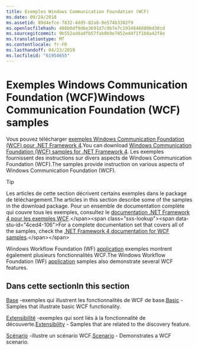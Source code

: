 ```yaml
---
title: Exemples Windows Communication Foundation (WCF)
ms.date: 09/24/2018
ms.assetid: 89d4efce-7832-4dd5-82a8-0e574b3302f9
ms.openlocfilehash: 408b0df9d6e3691d7c9b7e7c1934846880bd38cd
ms.sourcegitcommit: 9b552addadfb57fab0b9e7852ed4f1f1b8a42f8e
ms.translationtype: MT
ms.contentlocale: fr-FR
ms.lasthandoff: 04/23/2019
ms.locfileid: "61954655"
---
```

# <a name="windows-communication-foundation-wcf-samples"></a><span data-ttu-id="4ced4-102">Exemples Windows Communication Foundation (WCF)</span><span class="sxs-lookup"><span data-stu-id="4ced4-102">Windows Communication Foundation (WCF) samples</span></span>

<span data-ttu-id="4ced4-103">Vous pouvez télécharger [exemples Windows Communication Foundation (WCF) pour .NET Framework 4](https://go.microsoft.com/fwlink/?LinkId=150780).</span><span class="sxs-lookup"><span data-stu-id="4ced4-103">You can download [Windows Communication Foundation (WCF) samples for .NET Framework 4](https://go.microsoft.com/fwlink/?LinkId=150780).</span></span> <span data-ttu-id="4ced4-104">Les exemples fournissent des instructions sur divers aspects de Windows Communication Foundation (WCF).</span><span class="sxs-lookup"><span data-stu-id="4ced4-104">The samples provide instruction on various aspects of Windows Communication Foundation (WCF).</span></span>
  
> [!TIP]
> <span data-ttu-id="4ced4-105">Les articles de cette section décrivent certains exemples dans le package de téléchargement.</span><span class="sxs-lookup"><span data-stu-id="4ced4-105">The articles in this section describe some of the samples in the download package.</span></span> <span data-ttu-id="4ced4-106">Pour un ensemble de documentation complète qui couvre tous les exemples, consultez le [documentation .NET Framework 4 pour les exemples WCF](https://docs.microsoft.com/previous-versions/dotnet/netframework-4.0/dd483346(v%3dvs.100)).</span><span class="sxs-lookup"><span data-stu-id="4ced4-106">For a complete documentation set that covers all of the samples, check the [.NET Framework 4 documentation for WCF samples](https://docs.microsoft.com/previous-versions/dotnet/netframework-4.0/dd483346(v%3dvs.100)).</span></span>

<span data-ttu-id="4ced4-107">Windows Workflow Foundation (WF) [application](../../windows-workflow-foundation/samples/application.md) exemples montrent également plusieurs fonctionnalités WCF.</span><span class="sxs-lookup"><span data-stu-id="4ced4-107">The Windows Workflow Foundation (WF) [application](../../windows-workflow-foundation/samples/application.md) samples also demonstrate several WCF features.</span></span>
  
## <a name="in-this-section"></a><span data-ttu-id="4ced4-108">Dans cette section</span><span class="sxs-lookup"><span data-stu-id="4ced4-108">In this section</span></span>  

<span data-ttu-id="4ced4-109">[Base](basic.md) -exemples qui illustrent les fonctionnalités de WCF de base.</span><span class="sxs-lookup"><span data-stu-id="4ced4-109">[Basic](basic.md) - Samples that illustrate basic WCF functionality.</span></span>  

<span data-ttu-id="4ced4-110">[Extensibilité](extensibility.md) -exemples qui sont liés à la fonctionnalité de découverte.</span><span class="sxs-lookup"><span data-stu-id="4ced4-110">[Extensibility](extensibility.md) - Samples that are related to the discovery feature.</span></span>  

<span data-ttu-id="4ced4-111">[Scénario](scenario.md) -illustre un scénario WCF.</span><span class="sxs-lookup"><span data-stu-id="4ced4-111">[Scenario](scenario.md) - Demonstrates a WCF scenario.</span></span>
